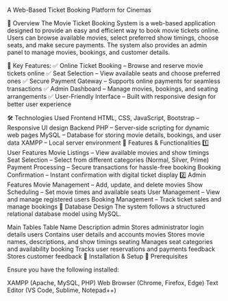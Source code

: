 A Web-Based Ticket Booking Platform for Cinemas

📌 Overview
The Movie Ticket Booking System is a web-based application designed to provide an easy and efficient way to book movie tickets online. Users can browse available movies, select preferred show timings, choose seats, and make secure payments. The system also provides an admin panel to manage movies, bookings, and customer details.

📌 Key Features:
✅ Online Ticket Booking – Browse and reserve movie tickets online
✅ Seat Selection – View available seats and choose preferred ones
✅ Secure Payment Gateway – Supports online payments for seamless transactions
✅ Admin Dashboard – Manage movies, bookings, and seating arrangements
✅ User-Friendly Interface – Built with responsive design for better user experience

🛠️ Technologies Used
Frontend
HTML, CSS, JavaScript, Bootstrap – Responsive UI design
Backend
PHP – Server-side scripting for dynamic web pages
MySQL – Database for storing movie details, bookings, and user data
XAMPP – Local server environment
📌 Features & Functionalities
1️⃣ User Features
Movie Listings – View available movies and show timings
Seat Selection – Select from different categories (Normal, Silver, Prime)
Payment Processing – Secure transactions for hassle-free booking
Booking Confirmation – Instant confirmation with digital ticket display
2️⃣ Admin Features
Movie Management – Add, update, and delete movies
Show Scheduling – Set movie times and available seats
User Management – View and manage registered users
Booking Management – Track ticket sales and manage bookings
📌 Database Design
The system follows a structured relational database model using MySQL.

Main Tables
Table Name	Description
admin	Stores administrator login details
users	Contains user details and accounts
movies	Stores movie names, descriptions, and show timings
seating	Manages seat categories and availability
booking	Tracks user reservations and payments
feedback	Stores customer feedback
📌 Installation & Setup
🔹 Prerequisites

Ensure you have the following installed:

XAMPP (Apache, MySQL, PHP)
Web Browser (Chrome, Firefox, Edge)
Text Editor (VS Code, Sublime, Notepad++)
